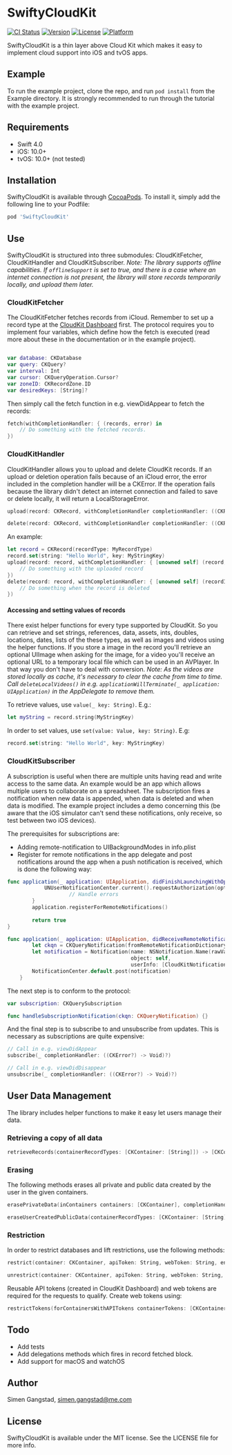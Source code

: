 # SwiftyCloudKit

[![CI Status](http://img.shields.io/travis/simengangstad/SwiftyCloudKit.svg?style=flat)](https://travis-ci.org/simengangstad/SwiftyCloudKit) [![Version](https://img.shields.io/cocoapods/v/SwiftyCloudKit.svg?style=flat)](http://cocoapods.org/pods/SwiftyCloudKit) [![License](https://img.shields.io/cocoapods/l/SwiftyCloudKit.svg?style=flat)](http://cocoapods.org/pods/SwiftyCloudKit) [![Platform](https://img.shields.io/cocoapods/p/SwiftyCloudKit.svg?style=flat)](http://cocoapods.org/pods/SwiftyCloudKit)

SwiftyCloudKit is a thin layer above Cloud Kit which makes it easy to implement cloud support into iOS and tvOS apps.

## Example

To run the example project, clone the repo, and run `pod install` from the Example directory. It is strongly recommended to run through the tutorial with the example project.

## Requirements

- Swift 4.0
- iOS: 10.0+
- tvOS: 10.0+ (not tested)

## Installation

SwiftyCloudKit is available through [CocoaPods](http://cocoapods.org). To install
it, simply add the following line to your Podfile:

```ruby
pod 'SwiftyCloudKit'
```

## Use

SwiftyCloudKit is structured into three submodules: CloudKitFetcher, CloudKitHandler and CloudKitSubscriber. *Note: The library supports offline capabilities. If `offlineSupport` is set to true, and there is a case where an internet connection is not present, the library will store records temporarily locally, and upload them later.*

### CloudKitFetcher

The CloudKitFetcher fetches records from iCloud. Remember to set up a record type at the [CloudKit Dashboard](https://icloud.developer.apple.com/dashboard) first. The protocol requires you to implement four variables, which define how the fetch is executed (read more about these in the documentation or in the example project).

```swift

var database: CKDatabase
var query: CKQuery?
var interval: Int
var cursor: CKQueryOperation.Cursor?
var zoneID: CKRecordZone.ID
var desiredKeys: [String]?
```

Then simply call the fetch function in e.g. viewDidAppear to fetch the records:

```swift
fetch(withCompletionHandler: { (records, error) in
    // Do something with the fetched records.
})
```

### CloudKitHandler

CloudKitHandler allows you to upload and delete CloudKit records. If an upload or deletion operation fails because of an iCloud error, the error included in the completion handler will be a CKError. If the operation fails because the library didn't detect an internet connection and failed to save or delete locally, it will return a LocalStorageError.

```swift
upload(record: CKRecord, withCompletionHandler completionHandler: ((CKRecord?, Error?) -> Void)?)
```
```swift
delete(record: CKRecord, withCompletionHandler completionHandler: ((CKRecord.ID?, Error?) -> Void)?)
```

An example:
```swift
let record = CKRecord(recordType: MyRecordType)
record.set(string: "Hello World", key: MyStringKey)
upload(record: record, withCompletionHandler: { [unowned self] (record, error) in
    // Do something with the uploaded record
})
delete(record: record, withCompletionHandler: { [unowned self] (recordID, error) in
    // Do something when the record is deleted
})
```

#### Accessing and setting values of records

There exist helper functions for every type supported by CloudKit. So you can retrieve and set strings, references, data, assets, ints, doubles, locations, dates, lists of the these types, as well as images and videos using the helper functions. If you store a image in the record you'll retrieve an optional UIImage when asking for the image, for a video you'll receive an optional URL to a temporary local file which can be used in an AVPlayer. In that way you don't have to deal with conversion. *Note: As the videos are stored locally as cache, it's necessary to clear the cache from time to time. Call `deleteLocalVideos()` in e.g. `applicationWillTerminate(_ application: UIApplication)` in the AppDelegate to remove them.*

To retrieve values, use `value(_ key: String)`. E.g.:
```swift
let myString = record.string(MyStringKey)
```

In order to set values, use `set(value: Value, key: String)`. E.g:
```swift
record.set(string: "Hello World", key: MyStringKey)
```


### CloudKitSubscriber

A subscription is useful when there are multiple units having read and write access to the same data. An example would be an app which allows multiple users to collaborate on a spreadsheet. The subscription fires a notification when new data is appended, when data is deleted and when data is modified. The example project includes a demo concerning this (be aware that the iOS simulator can't send these notifications, only receive, so test between two iOS devices).

The prerequisites for subscriptions are:
- Adding remote-notification to UIBackgroundModes in info.plist
- Register for remote notifications in the app delegate and post notifications around the app when a push notification is received, which is done the following way:

```swift
func application(_ application: UIApplication, didFinishLaunchingWithOptions launchOptions: [UIApplication.LaunchOptionsKey: Any]?) -> Bool {
            UNUserNotificationCenter.current().requestAuthorization(options: [.alert, .sound, .badge]) { (granted, error) in
        			// Handle errors
        }
        application.registerForRemoteNotifications()
        
        return true
}

func application(_ application: UIApplication, didReceiveRemoteNotification userInfo: [AnyHashable : Any], fetchCompletionHandler completionHandler: @escaping (UIBackgroundFetchResult) -> Void) {
        let ckqn = CKQueryNotification(fromRemoteNotificationDictionary: userInfo as! [String:NSObject])
        let notification = Notification(name: NSNotification.Name(rawValue: CloudKitNotifications.NotificationReceived),
                                        object: self,
                                        userInfo: [CloudKitNotifications.NotificationKey: ckqn])
        NotificationCenter.default.post(notification)
    }
```

The next step is to conform to the protocol:

```swift
var subscription: CKQuerySubscription

func handleSubscriptionNotification(ckqn: CKQueryNotification) {}
```

And the final step is to subscribe to and unsubscribe from updates. This is necessary as subscriptions are quite expensive:

```swift
// Call in e.g. viewDidAppear
subscribe(_ completionHandler: ((CKError?) -> Void)?)

// Call in e.g. viewDidDisappear
unsubscribe(_ completionHandler: ((CKError?) -> Void)?)
```

## User Data Management

The library includes helper functions to make it easy let users manage their data.

### Retrieving a copy of all data

```swift
retrieveRecords(containerRecordTypes: [CKContainer: [String]]) -> [CKContainer: [CKRecord]]
```

### Erasing

The following methods erases all private and public data created by the user in the given containers.

```swift
erasePrivateData(inContainers containers: [CKContainer], completionHandler: @escaping (Error?) -> Void)
```
```swift
eraseUserCreatedPublicData(containerRecordTypes: [CKContainer: [String]], completionHandler: @escaping (Error?) -> Void)
```

### Restriction

In order to restrict databases and lift restrictions, use the following methods:

```swift
restrict(container: CKContainer, apiToken: String, webToken: String, environment: Environment, completionHandler: @escaping (Error?) -> Void)
```
```swift
unrestrict(container: CKContainer, apiToken: String, webToken: String, environment: Environment, completionHandler: @escaping (Error?) -> Void)
```

Reusable API tokens (created in CloudKit Dashboard) and web tokens are required for the requests to qualify. Create web tokens using:

```swift
restrictTokens(forContainersWithAPITokens containerTokens: [CKContainer: String]) -> [CKContainer:String]
```


## Todo

- Add tests
- Add delegations methods which fires in record fetched block. 
- Add support for macOS and watchOS

## Author

Simen Gangstad, simen.gangstad@me.com

## License

SwiftyCloudKit is available under the MIT license. See the LICENSE file for more info.
